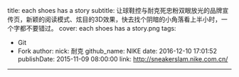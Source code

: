 title: each shoes has a story
subtitle: 让球鞋控与耐克死忠粉双眼放光的品牌宣传页，新颖的阅读模式、炫目的3D效果，快去找个阴暗的小角落看上半小时，一个字都不要错过。
cover: each shoes has a story.png
tags:
  - Git
  - Fork
author:
  nick: 耐克
  github_name: NIKE
date: 2016-12-10 17:01:52
publishDate: 2015-11-09 08:00:00
link: http://sneakerslam.nike.com.cn/
---

<!-- more -->

